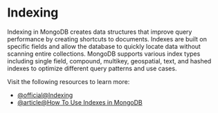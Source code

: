 # Indexing

Indexing in MongoDB creates data structures that improve query performance by creating shortcuts to documents. Indexes are built on specific fields and allow the database to quickly locate data without scanning entire collections. MongoDB supports various index types including single field, compound, multikey, geospatial, text, and hashed indexes to optimize different query patterns and use cases.

Visit the following resources to learn more:

- [@official@Indexing](https://www.mongodb.com/docs/manual/indexes/)
- [@article@How To Use Indexes in MongoDB](https://www.digitalocean.com/community/tutorials/how-to-use-indexes-in-mongodb)
